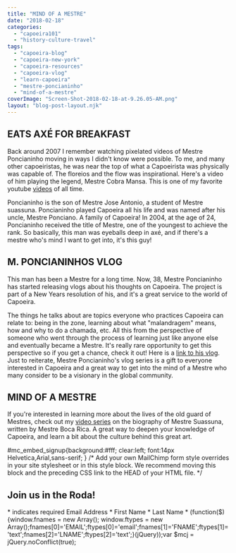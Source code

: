 ```yaml
---
title: "MIND OF A MESTRE"
date: "2018-02-18"
categories: 
  - "capoeira101"
  - "history-culture-travel"
tags: 
  - "capoeira-blog"
  - "capoeira-new-york"
  - "capoeira-resources"
  - "capoeira-vlog"
  - "learn-capoeira"
  - "mestre-poncianinho"
  - "mind-of-a-mestre"
coverImage: "Screen-Shot-2018-02-18-at-9.26.05-AM.png"
layout: "blog-post-layout.njk"
---
```


## EATS AXÉ FOR BREAKFAST

Back around 2007 I remember watching pixelated videos of Mestre Poncianinho moving in ways I didn't know were possible. To me, and many other capoeiristas, he was near the top of what a Capoeirista was physically was capable of. The floreios and the flow was inspirational. Here's a video of him playing the legend, Mestre Cobra Mansa. This is one of my favorite youtube [videos](https://www.youtube.com/watch?v=HgJcdbVYggE) of all time.

Poncianinho is the son of Mestre Jose Antonio, a student of Mestre suassuna. Poncianinho played Capoeira all his life and was named after his uncle, Mestre Ponciano. A family of Capoeira! In 2004, at the age of 24, Poncianinho received the title of Mestre, one of the youngest to achieve the rank. So basically, this man was eyeballs deep in axé, and if there's a mestre who's mind I want to get into, it's this guy!

## M. PONCIANINHOS VLOG

This man has been a Mestre for a long time. Now, 38, Mestre Poncianinho has started releasing vlogs about his thoughts on Capoeira. The project is part of a New Years resolution of his, and it's a great service to the world of Capoeira.

The things he talks about are topics everyone who practices Capoeira can relate to: being in the zone, learning about what "malandragem" means, how and why to do a chamada, etc. All this from the perspective of someone who went through the process of learning just like anyone else and eventually became a Mestre. It's really rare opportunity to get this perspective so if you get a chance, check it out! Here is a [link to his vlog](https://www.youtube.com/watch?v=ESiEStGWp90). Just to reiterate, Mestre Poncianinho's vlog series is a gift to everyone interested in Capoeira and a great way to get into the mind of a Mestre who many consider to be a visionary in the global community.

## MIND OF A MESTRE

If you're interested in learning more about the lives of the old guard of Mestres, check out my [video series](https://www.youtube.com/watch?v=BnqgiTmIGYQ) on the biography of Mestre Suassuna, written by Mestre Boca Rica. A great way to deepen your knowledge of Capoeira, and learn a bit about the culture behind this great art.

#mc\_embed\_signup{background:#fff; clear:left; font:14px Helvetica,Arial,sans-serif; } /\* Add your own MailChimp form style overrides in your site stylesheet or in this style block. We recommend moving this block and the preceding CSS link to the HEAD of your HTML file. \*/

## Join us in the Roda!

\* indicates required Email Address \* First Name \* Last Name \* (function($) {window.fnames = new Array(); window.ftypes = new Array();fnames\[0\]='EMAIL';ftypes\[0\]='email';fnames\[1\]='FNAME';ftypes\[1\]='text';fnames\[2\]='LNAME';ftypes\[2\]='text';}(jQuery));var $mcj = jQuery.noConflict(true);